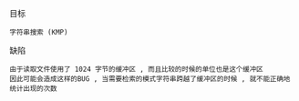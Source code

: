 目标
```
字符串搜索 (KMP)
```
缺陷
```
由于读取文件使用了 1024 字节的缓冲区 , 而且比较的时候的单位也是这个缓冲区
因此可能会造成这样的BUG , 当需要检索的模式字符串跨越了缓冲区的时候 , 就不能正确地统计出现的次数
```
